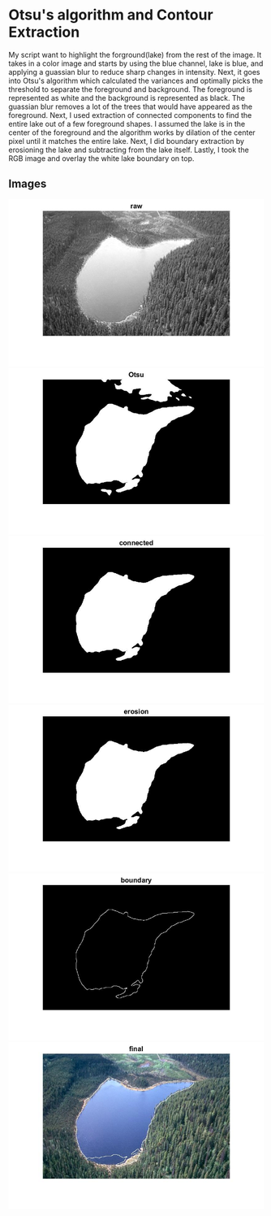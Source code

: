 # Otsu's algorithm and Contour Extraction

My script want to highlight the forground(lake) from the rest of the image.
It takes in a color image and starts by using the blue channel, lake is blue, and applying a guassian blur to reduce sharp changes in intensity.
Next, it goes into Otsu's algorithm which calculated the variances and optimally picks the threshold to separate the foreground and background. The foreground is represented as white and the background is represented as black.
The guassian blur removes a lot of the trees that would have appeared as the foreground.
Next, I used extraction of connected components to find the entire lake out of a few foreground shapes.
I assumed the lake is in the center of the foreground and the algorithm works by dilation of the center pixel until it matches the entire lake.
Next, I did boundary extraction by erosioning the lake and subtracting from the lake itself.
Lastly, I took the RGB image and overlay the white lake boundary on top.

## Images
![alt text](rawimage.jpg)
![alt text](otsu.jpg)
![alt text](connected.jpg)
![alt text](erosion.jpg)
![alt text](boundary.jpg)
![alt text](finalimage.jpg)
